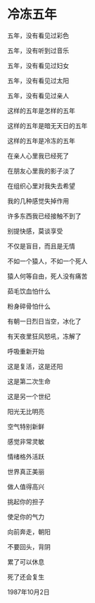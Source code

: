# 冷冻五年

五年，没有看见过彩色 

五年，没有听到过音乐 

五年，没有看见过妇女 

五年，没有看见过太阳 

五年，没有看见过亲人



这样的五年是怎样的五年 

这样的五年是暗无天日的五年 

这样的五年是冷冻的五年 

在亲人心里我已经死了 

在朋友心里我的影子淡了 

在组织心里对我失去希望



我的几种感觉失掉作用 

许多东西我已经接触不到了 

别提快感，莫谈享受 

不仅是盲目，而且是无情 

不如一个猿人，不如一个死人 

猿人何等自由，死人没有痛苦 

茹毛饮血怕什么 

粉身碎骨怕什么



有朝一日烈日当空，冰化了 

有天夜里狂风怒吼，冻解了 

呼吸重新开始 

这是复活，这是还阳 

这是第二次生命 

这是另一个世纪 

阳光无比明亮 

空气特别新鲜 

感觉非常灵敏 

情绪格外活跃 

世界真正美丽 

做人值得高兴



挑起你的担子 

使足你的气力 

向前奔走，朝阳 

不要回头，背阴 

累了可以休息 

死了还会复生



1987年10月2日

